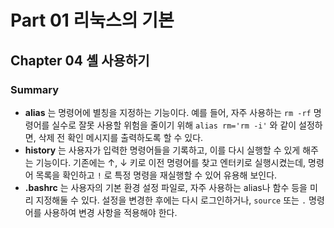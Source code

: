 # Part 01 리눅스의 기본
## Chapter 04 셸 사용하기

### Summary
- **alias** 는 명령어에 별칭을 지정하는 기능이다. 예를 들어, 자주 사용하는 `rm -rf` 명령어를 실수로 잘못 사용할 위험을 줄이기 위해 `alias rm='rm -i'` 와 같이 설정하면, 삭제 전 확인 메시지를 출력하도록 할 수 있다.
- **history** 는 사용자가 입력한 명령어들을 기록하고, 이를 다시 실행할 수 있게 해주는 기능이다. 기존에는 ↑, ↓ 키로 이전 명령어를 찾고 엔터키로 실행시켰는데, 명령어 목록을 확인하고 `!` 로 특정 명령을 재실행할 수 있어 유용해 보인다.
- **.bashrc** 는 사용자의 기본 환경 설정 파일로, 자주 사용하는 alias나 함수 등을 미리 지정해둘 수 있다. 설정을 변경한 후에는 다시 로그인하거나, `source` 또는 `.` 명령어를 사용하여 변경 사항을 적용해야 한다.
